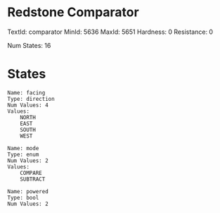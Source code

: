# Redstone Comparator
TextId: comparator
MinId: 5636
MaxId: 5651
Hardness: 0
Resistance: 0

Num States: 16
# States
```
Name: facing
Type: direction
Num Values: 4
Values:
    NORTH
    EAST
    SOUTH
    WEST

Name: mode
Type: enum
Num Values: 2
Values:
    COMPARE
    SUBTRACT

Name: powered
Type: bool
Num Values: 2
```